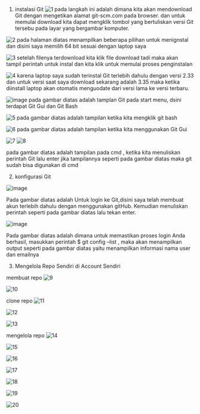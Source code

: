 1. instalasi Git
![1](https://user-images.githubusercontent.com/92331446/153703485-0624efa3-630f-4a23-99f4-3889aa478854.JPG)
pada langkah ini adalah dimana kita akan mendownload Git dengan mengetikan alamat git-scm.com pada browser. dan untuk memulai download kita dapat mengklik tombol yang bertuliskan versi Git tersebu pada layar yang bergambar komputer. 

![2](https://user-images.githubusercontent.com/92331446/154239527-0baa59c8-9e2e-40b9-a575-127b83c0531a.JPG)
pada halaman diatas menampilkan beberapa pilihan untuk menignstal dan disini saya memilih 64 bit sesuai dengan laptop saya

![3](https://user-images.githubusercontent.com/92331446/154240126-06075e95-1f90-45fc-993c-017207acd89e.JPG)
setelah filenya terdownload kita klik file download tadi maka akan tampil perintah untuk instal dan kita klik untuk memulai proses penginstalan


![4](https://user-images.githubusercontent.com/92331446/154240397-39fce524-2964-4c8a-80b8-a7ff8e64ab67.JPG)
karena laptop saya sudah terinstal Git terlebih dahulu dengan versi 2.33 dan untuk versi saat saya download sekarang adalah 3.35 maka ketika diinstall laptop akan otomatis menguodate dari versi lama ke versi terbaru.

![image](https://user-images.githubusercontent.com/92331446/154241268-519ffafa-f7ee-4033-92c6-dbe8bb468f74.png)
pada gambar diatas adalah tamplan Git pada start menu, dsini terdapat Git Gui dan Git Bash 

![5](https://user-images.githubusercontent.com/92331446/154241977-1cba5d1a-13cc-4afd-bc18-6a2c5d24cad1.JPG)
pada gambar diatas adalah tampilan ketika kita mengklik git bash

![6](https://user-images.githubusercontent.com/92331446/154242346-673aa389-612e-454d-9b9f-dd28e7e1e46e.JPG)
pada gambar diatas adalah tampilan ketika kita menggunakan Git Gui


![7](https://user-images.githubusercontent.com/92331446/154242949-7a85f1b4-1f91-4bb2-ba34-f848cb1b8ba5.JPG)
![8](https://user-images.githubusercontent.com/92331446/154242983-429f907c-4e52-4ed7-a9c8-4536b8a01b72.JPG)

pada gambar diatas adalah tampilan pada cmd , ketika kita menuliskan perintah Git lalu enter jika tampilannya seperti pada gambar diatas maka git sudah bisa digunakan di cmd 

2. konfigurasi Git

![image](https://user-images.githubusercontent.com/92331446/154244866-20bcd119-5a97-4a0a-ac5a-105b3aaf4c84.png)


Pada gambar diatas adalah Untuk login ke Git,disini saya telah membuat akun terlebih dahulu dengan menggunakan gitHub. Kemudian menuliskan perintah seperti pada gambar diatas lalu tekan enter. 

![image](https://user-images.githubusercontent.com/92331446/154245012-22e30ba6-0752-4dd1-b362-15585a96be6c.png)


Pada gambar diatas adalah dimana untuk memastikan proses login Anda berhasil, masukkan perintah $ git config –list , maka akan menampilkan output seperti pada gambar diatas yaitu menampilkan informasi nama user dan emailnya

3. Mengelola Repo Sendiri di Account Sendiri

membuat repo
![9](https://user-images.githubusercontent.com/92331446/154251504-c68712df-03f1-4759-9c14-2a550f404db9.JPG)

![10](https://user-images.githubusercontent.com/92331446/154251555-bbb82ff7-f118-44f2-8d00-904aff607149.JPG)

clone repo
![11](https://user-images.githubusercontent.com/92331446/154282246-312d672d-4af2-4534-aef4-e40daf56c8d5.JPG)

![12](https://user-images.githubusercontent.com/92331446/154282320-8c5a37a2-71c0-4946-9ee1-8768d0e740bf.JPG)

![13](https://user-images.githubusercontent.com/92331446/154282584-da67c851-1ff7-40d2-b600-6a964b16f2e4.JPG)


mengelola repo
![14](https://user-images.githubusercontent.com/92331446/154282795-3c85c898-f984-4ebf-a64f-2af73e179333.JPG)

![15](https://user-images.githubusercontent.com/92331446/154282897-dcfdf34d-c4f2-4550-8ff0-1c2e69647245.JPG)

![16](https://user-images.githubusercontent.com/92331446/154282952-ccf5f8ec-2806-4d0c-a465-79e856594b4a.JPG)

![17](https://user-images.githubusercontent.com/92331446/154283247-9ed4d63b-a2df-4cc5-961f-6c133a079916.JPG)

![18](https://user-images.githubusercontent.com/92331446/154283375-196f4b74-08ad-4330-b4b7-ad67d5df03f6.JPG)

![19](https://user-images.githubusercontent.com/92331446/154283433-d6063cfe-149d-4359-b576-edc3bc742b98.JPG)

![20](https://user-images.githubusercontent.com/92331446/154283456-8ff764a2-b4ac-4f88-a1b4-b92ac54e5b70.JPG)





